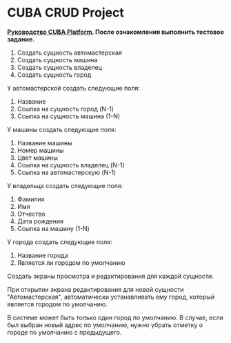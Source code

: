 # CUBA CRUD Project

**[Руководство CUBA Platform](https://doc.cuba-platform.com/manual-7.2-ru/). После ознакомления выполнить тестовое задание.**

1. Создать сущность автомастерская
2. Создать сущность машина
3. Создать сущность владелец
4. Создать сущность город

У автомастерской создать следующие поля:
1. Название
2. Ссылка на сущность город (N-1)
3. Ссылка на сущность машина (1-N)

У машины создать следующие поля:
1. Название машины
2. Номер машины
3. Цвет машины
4. Ссылка на сущность владелец (N-1)
5. Ссылка на автомастерскую (N-1)

У владельца создать следующие поля:
1. Фамилия
2. Имя
3. Отчество
4. Дата рождения
5. Ссылка на машину (1-N)

У города создать следующие поля:
1. Название города
2. Является ли городом по умолчанию

Создать экраны просмотра и редактирования для каждой сущности.

При открытии экрана редактирования для новой сущности "Автомастерская", автоматически устанавливать ему город, который является городом по умолчанию.

В системе может быть только один город по умолчанию. В случае, если был выбран новый адрес по умолчанию, нужно убрать отметку о городе по умолчанию с предыдущего.
